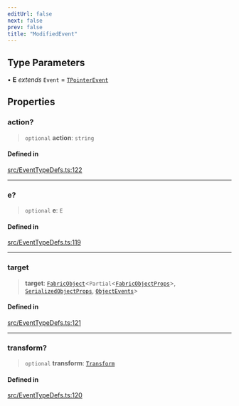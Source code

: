 ```yaml
---
editUrl: false
next: false
prev: false
title: "ModifiedEvent"
---
```


## Type Parameters

• **E** *extends* `Event` = [`TPointerEvent`](/api/type-aliases/tpointerevent/)

## Properties

### action?

> `optional` **action**: `string`

#### Defined in

[src/EventTypeDefs.ts:122](https://github.com/fabricjs/fabric.js/blob/8748628df7e9de00ba77413bfc3ad9e9fe9d4f30/src/EventTypeDefs.ts#L122)

***

### e?

> `optional` **e**: `E`

#### Defined in

[src/EventTypeDefs.ts:119](https://github.com/fabricjs/fabric.js/blob/8748628df7e9de00ba77413bfc3ad9e9fe9d4f30/src/EventTypeDefs.ts#L119)

***

### target

> **target**: [`FabricObject`](/api/classes/fabricobject/)\<`Partial`\<[`FabricObjectProps`](/api/interfaces/fabricobjectprops/)\>, [`SerializedObjectProps`](/api/interfaces/serializedobjectprops/), [`ObjectEvents`](/api/interfaces/objectevents/)\>

#### Defined in

[src/EventTypeDefs.ts:121](https://github.com/fabricjs/fabric.js/blob/8748628df7e9de00ba77413bfc3ad9e9fe9d4f30/src/EventTypeDefs.ts#L121)

***

### transform?

> `optional` **transform**: [`Transform`](/api/type-aliases/transform/)

#### Defined in

[src/EventTypeDefs.ts:120](https://github.com/fabricjs/fabric.js/blob/8748628df7e9de00ba77413bfc3ad9e9fe9d4f30/src/EventTypeDefs.ts#L120)

